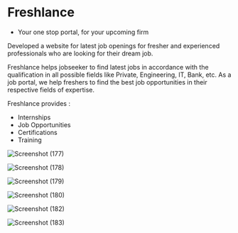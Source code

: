 # Freshlance
- Your one stop portal, for your upcoming firm

Developed a website for latest job openings for fresher and experienced professionals who are looking for their dream job.

Freshlance helps jobseeker to find latest jobs in accordance with the qualification in all possible fields like Private, Engineering, IT, Bank, etc. As a job portal, we help freshers to find the best job opportunities in their respective fields of expertise. 

Freshlance provides :
- Internships
- Job Opportunities
- Certifications
- Training


![Screenshot (177)](https://user-images.githubusercontent.com/74344228/137683823-ae72a480-c403-405e-a37e-92031206fff5.png)

![Screenshot (178)](https://user-images.githubusercontent.com/74344228/137683865-ba1f0b13-e72f-4e3d-94f0-b23af178fb0d.png)

![Screenshot (179)](https://user-images.githubusercontent.com/74344228/137683873-f713cdc8-501b-4e99-b5d9-4c2f9464660e.png)

![Screenshot (180)](https://user-images.githubusercontent.com/74344228/137683885-03c8631b-6ef8-4398-90f6-ed0afff62f8e.png)

![Screenshot (182)](https://user-images.githubusercontent.com/74344228/137683925-e8a42fd9-9443-435f-96a2-ae54e724d64b.png)

![Screenshot (183)](https://user-images.githubusercontent.com/74344228/137683997-49768fd3-bbaf-471d-81bb-b5b00770cc1e.png)
